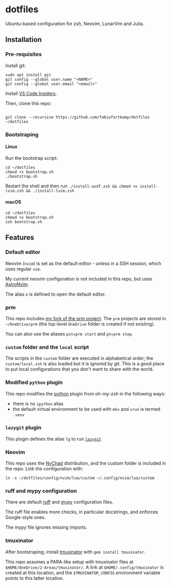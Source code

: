 # dotfiles

Ubuntu-based configuration for zsh, Neovim, LunarVim and Julia.

## Installation

### Pre-requisites

Install git:

```shell
sudo apt install git
git config --global user.name "<NAME>"
git config --global user.email "<email>"
```

Install [VS Code Insiders](https://code.visualstudio.com/insiders/).

Then, clone this repo:

```shell

git clone --recursive https://github.com/fabiofortkamp/dotfiles ~/dotfiles
```

### Bootstraping

#### Linux

Run the bootstrap script:

```shell
cd ~/dotfiles
chmod +x bootstrap.sh
./bootstrap.sh
```

Restart the shell and then run `./install-asdf.zsh && chmod +x install-lvim.zsh && ./install-lvim.zsh`

#### macOS

```shell
cd ~/dotfiles
chmod +x bootstrap.sh
zsh bootstrap.sh
```

## Features

### Default editor

Neovim (`nvim`) is set as the default editor - unless in a SSH session, which uses regular `vim`.

My current neovim configuration is not included in this repo, but uses [AstroNvim](https://github.com/fabiofortkamp/astronvim_config).

The alias `e` is defined to open the default editor.

### prm

This repo includes
[my fork of the prm project](https://github.com/fabiofortkamp/prm). The `prm` projects
are stored in `~/OneDrive/prm` (the top-level `OneDrive` folder is created if not
existing).

You can also use the aliases `pst=prm start` and `pt=prm stop`.

### `custom` folder and the `local` script

The scripts in the `custom` folder are executed in alphabetical order;
the `custom/local.zsh` is also loaded but it is ignored by git. This is a good
place to put local configurations that you don't want to share with the
world.

### Modified `python` plugin

This repo modifies the [python](https://github.com/ohmyzsh/ohmyzsh/tree/master/plugins/python)
plugin from oh-my-zsh in the following ways:

- there is no `ipython` alias
- the default virtual environment to be used with `mkv` and `vrun` is termed `.venv`

### `lazygit` plugin

This plugin defines the alias `lg` to run [`lazygit`](https://github.com/jesseduffield/lazygit)

### Neovim

This repo uses the [NvChad](https://nvchad.com/) distribution, and the custom folder
is included in the repo. Link the configuration with:

```shell
ln -s ~/dotfiles/config/nvim/lua/custom ~/.config/nvim/lua/custom
```

### ruff and mypy configuration

There are default [ruff](https://docs.astral.sh/ruff/) and [mypy](https://mypy.readthedocs.io/en/stable/index.html)
configuration files.

The ruff file enables more checks, in particular docstrings, and enforces Google-style ones.

The mypy file ignores missing imports.

### tmuxinator

After bootstraping, install [tmuxinator](https://github.com/tmuxinator/tmuxinator) with `gem install tmuxinator`.

This repo assumes a PARA-like setup with tmuxinator files at `$HOME/OneDrive/2-Areas/tmuxinator/`. A link at `$HOME/.config/tmuxinator` is
created at this location, and the `$TMUXINATOR_CONFIG` environment variable points to this latter location.
